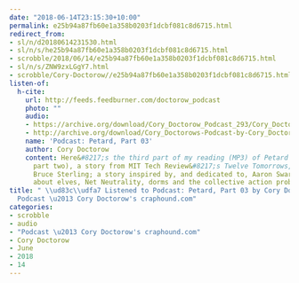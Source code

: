 ```yaml
---
date: "2018-06-14T23:15:30+10:00"
permalink: e25b94a87fb60e1a358b0203f1dcbf081c8d6715.html
redirect_from:
- sl/n/d20180614231530.html
- sl/n/s/he25b94a87fb60e1a358b0203f1dcbf081c8d6715.html
- scrobble/2018/06/14/e25b94a87fb60e1a358b0203f1dcbf081c8d6715.html
- sl/n/s/ZNW9zxLGgY7.html
- scrobble/Cory-Doctorow//e25b94a87fb60e1a358b0203f1dcbf081c8d6715.html
listen-of:
  h-cite:
    url: http://feeds.feedburner.com/doctorow_podcast
    photo: ""
    audio:
    - https://archive.org/download/Cory_Doctorow_Podcast_293/Cory_Doctorow_Podcast_293_-_Petard_03.mp3
    - http://archive.org/download/Cory_Doctorows-Podcast-by-Cory_Doctorow/Cory_Doctorow_Podcast_293_-_Petard_03.mp3
    name: 'Podcast: Petard, Part 03'
    author: Cory Doctorow
    content: Here&#8217;s the third part of my reading (MP3) of Petard (part one,
      part two), a story from MIT Tech Review&#8217;s Twelve Tomorrows, edited by
      Bruce Sterling; a story inspired by, and dedicated to, Aaron Swartz &#8212;
      about elves, Net Neutrality, dorms and the collective action problem. MP3
title: " \\ud83c\\udfa7 Listened to Podcast: Petard, Part 03 by Cory Doctorow From
  Podcast \u2013 Cory Doctorow's craphound.com"
categories:
- scrobble
- audio
- "Podcast \u2013 Cory Doctorow's craphound.com"
- Cory Doctorow
- June
- 2018
- 14
---
```

